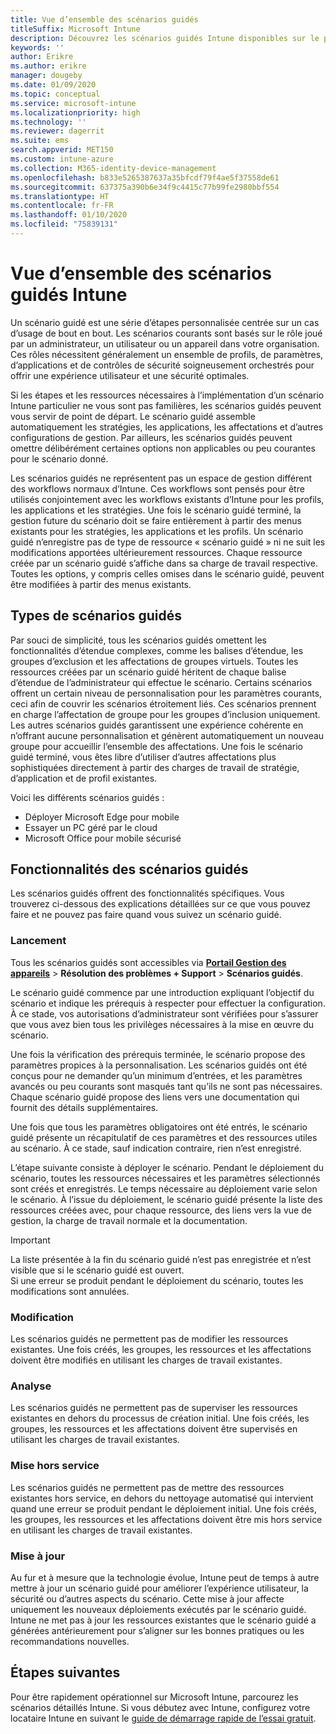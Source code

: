 ```yaml
---
title: Vue d’ensemble des scénarios guidés
titleSuffix: Microsoft Intune
description: Découvrez les scénarios guidés Intune disponibles sur le portail Gestion des appareils Microsoft 365.
keywords: ''
author: Erikre
ms.author: erikre
manager: dougeby
ms.date: 01/09/2020
ms.topic: conceptual
ms.service: microsoft-intune
ms.localizationpriority: high
ms.technology: ''
ms.reviewer: dagerrit
ms.suite: ems
search.appverid: MET150
ms.custom: intune-azure
ms.collection: M365-identity-device-management
ms.openlocfilehash: b833e5265387637a35bfcdf79f4ae5f37558de61
ms.sourcegitcommit: 637375a390b6e34f9c4415c77b99fe2980bbf554
ms.translationtype: HT
ms.contentlocale: fr-FR
ms.lasthandoff: 01/10/2020
ms.locfileid: "75839131"
---
```

# <a name="intune-guided-scenarios-overview"></a>Vue d’ensemble des scénarios guidés Intune 

Un scénario guidé est une série d’étapes personnalisée centrée sur un cas d’usage de bout en bout. Les scénarios courants sont basés sur le rôle joué par un administrateur, un utilisateur ou un appareil dans votre organisation. Ces rôles nécessitent généralement un ensemble de profils, de paramètres, d’applications et de contrôles de sécurité soigneusement orchestrés pour offrir une expérience utilisateur et une sécurité optimales.    

Si les étapes et les ressources nécessaires à l’implémentation d’un scénario Intune particulier ne vous sont pas familières, les scénarios guidés peuvent vous servir de point de départ. Le scénario guidé assemble automatiquement les stratégies, les applications, les affectations et d’autres configurations de gestion. Par ailleurs, les scénarios guidés peuvent omettre délibérément certaines options non applicables ou peu courantes pour le scénario donné. 

Les scénarios guidés ne représentent pas un espace de gestion différent des workflows normaux d’Intune. Ces workflows sont pensés pour être utilisés conjointement avec les workflows existants d’Intune pour les profils, les applications et les stratégies. Une fois le scénario guidé terminé, la gestion future du scénario doit se faire entièrement à partir des menus existants pour les stratégies, les applications et les profils. Un scénario guidé n’enregistre pas de type de ressource « scénario guidé » ni ne suit les modifications apportées ultérieurement ressources. Chaque ressource créée par un scénario guidé s’affiche dans sa charge de travail respective. Toutes les options, y compris celles omises dans le scénario guidé, peuvent être modifiées à partir des menus existants.  

## <a name="types-of-guided-scenarios"></a>Types de scénarios guidés 

Par souci de simplicité, tous les scénarios guidés omettent les fonctionnalités d’étendue complexes, comme les balises d’étendue, les groupes d’exclusion et les affectations de groupes virtuels. Toutes les ressources créées par un scénario guidé héritent de chaque balise d’étendue de l’administrateur qui effectue le scénario. Certains scénarios offrent un certain niveau de personnalisation pour les paramètres courants, ceci afin de couvrir les scénarios étroitement liés. Ces scénarios prennent en charge l’affectation de groupe pour les groupes d’inclusion uniquement. Les autres scénarios guidés garantissent une expérience cohérente en n’offrant aucune personnalisation et génèrent automatiquement un nouveau groupe pour accueillir l’ensemble des affectations. Une fois le scénario guidé terminé, vous êtes libre d’utiliser d’autres affectations plus sophistiquées directement à partir des charges de travail de stratégie, d’application et de profil existantes.  

Voici les différents scénarios guidés : 
- Déployer Microsoft Edge pour mobile 
- Essayer un PC géré par le cloud
- Microsoft Office pour mobile sécurisé 

## <a name="guided-scenario-functionality"></a>Fonctionnalités des scénarios guidés 

Les scénarios guidés offrent des fonctionnalités spécifiques. Vous trouverez ci-dessous des explications détaillées sur ce que vous pouvez faire et ne pouvez pas faire quand vous suivez un scénario guidé.

### <a name="launching"></a>Lancement  

Tous les scénarios guidés sont accessibles via **[Portail Gestion des appareils](https://devicemanagement.microsoft.com)**  > **Résolution des problèmes + Support** > **Scénarios guidés**. 

Le scénario guidé commence par une introduction expliquant l’objectif du scénario et indique les prérequis à respecter pour effectuer la configuration. À ce stade, vos autorisations d’administrateur sont vérifiées pour s’assurer que vous avez bien tous les privilèges nécessaires à la mise en œuvre du scénario.  

Une fois la vérification des prérequis terminée, le scénario propose des paramètres propices à la personnalisation. Les scénarios guidés ont été conçus pour ne demander qu’un minimum d’entrées, et les paramètres avancés ou peu courants sont masqués tant qu’ils ne sont pas nécessaires. Chaque scénario guidé propose des liens vers une documentation qui fournit des détails supplémentaires. 

Une fois que tous les paramètres obligatoires ont été entrés, le scénario guidé présente un récapitulatif de ces paramètres et des ressources utiles au scénario. À ce stade, sauf indication contraire, rien n’est enregistré.

L’étape suivante consiste à déployer le scénario. Pendant le déploiement du scénario, toutes les ressources nécessaires et les paramètres sélectionnés sont créés et enregistrés. Le temps nécessaire au déploiement varie selon le scénario. À l’issue du déploiement, le scénario guidé présente la liste des ressources créées avec, pour chaque ressource, des liens vers la vue de gestion, la charge de travail normale et la documentation. 

> [!IMPORTANT]
> La liste présentée à la fin du scénario guidé n’est pas enregistrée et n’est visible que si le scénario guidé est ouvert.  
Si une erreur se produit pendant le déploiement du scénario, toutes les modifications sont annulées. 

### <a name="editing"></a>Modification 

Les scénarios guidés ne permettent pas de modifier les ressources existantes. Une fois créés, les groupes, les ressources et les affectations doivent être modifiés en utilisant les charges de travail existantes.

### <a name="monitoring"></a>Analyse 

Les scénarios guidés ne permettent pas de superviser les ressources existantes en dehors du processus de création initial. Une fois créés, les groupes, les ressources et les affectations doivent être supervisés en utilisant les charges de travail existantes. 

### <a name="retiring"></a>Mise hors service 

Les scénarios guidés ne permettent pas de mettre des ressources existantes hors service, en dehors du nettoyage automatisé qui intervient quand une erreur se produit pendant le déploiement initial. Une fois créés, les groupes, les ressources et les affectations doivent être mis hors service en utilisant les charges de travail existantes. 

### <a name="updating"></a>Mise à jour

Au fur et à mesure que la technologie évolue, Intune peut de temps à autre mettre à jour un scénario guidé pour améliorer l’expérience utilisateur, la sécurité ou d’autres aspects du scénario. Cette mise à jour affecte uniquement les nouveaux déploiements exécutés par le scénario guidé. Intune ne met pas à jour les ressources existantes que le scénario guidé a générées antérieurement pour s’aligner sur les bonnes pratiques ou les recommandations nouvelles.  

## <a name="next-steps"></a>Étapes suivantes

Pour être rapidement opérationnel sur Microsoft Intune, parcourez les scénarios détaillés Intune. Si vous débutez avec Intune, configurez votre locataire Intune en suivant le [guide de démarrage rapide de l’essai gratuit](free-trial-sign-up.md).
